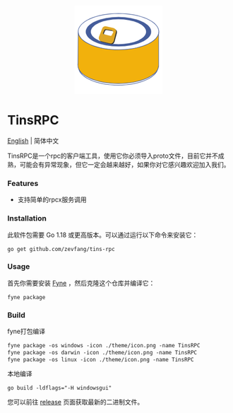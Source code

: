 <p align="center">
  <img src="resource/logo.png" width="200" alt="TinsRPC Logo">
</p>

# TinsRPC

[English](README.md) | 简体中文

TinsRPC是一个rpc的客户端工具，使用它你必须导入proto文件，目前它并不成熟，可能会有异常现象，但它一定会越来越好，如果你对它感兴趣欢迎加入我们。

### Features

* 支持简单的rpcx服务调用


### Installation

此软件包需要 Go 1.18 或更高版本。可以通过运行以下命令来安装它：

```
go get github.com/zevfang/tins-rpc
```


### Usage

首先你需要安装 [Fyne](https://github.com/fyne-io/fyne) ，然后克隆这个仓库并编译它：
```
fyne package
```

### Build

fyne打包编译
```
fyne package -os windows -icon ./theme/icon.png -name TinsRPC
fyne package -os darwin -icon ./theme/icon.png -name TinsRPC
fyne package -os linux -icon ./theme/icon.png -name TinsRPC
```

本地编译

```
go build -ldflags="-H windowsgui"
```

您可以前往 [release](https://github.com/zevfang/tins-rpc/releases) 页面获取最新的二进制文件。